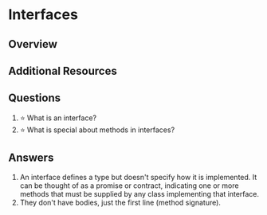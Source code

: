 # Interfaces
## Overview
## Additional Resources
## Questions
1. :star: What is an interface?
1. :star: What is special about methods in interfaces?
## Answers
1. An interface defines a type but doesn't specify how it is implemented. It can be thought of as a promise or contract, indicating one or more methods that must be supplied by any class implementing that interface.
1. They don't have bodies, just the first line (method signature).
